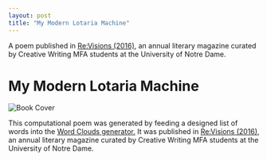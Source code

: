 ```yaml
---
layout: post
title: "My Modern Lotaria Machine"
---
```


A poem published in [Re:Visions (2016)](https://issuu.com/nd_mfa_creative_writing/docs/revisions2017), an annual literary magazine curated by Creative Writing MFA students at the University of Notre Dame.

# My Modern Lotaria Machine

![Book Cover](/portfolio/assets/images/Lotaria.PNG "My Modern Lotaria Machine")

This computational poem was generated by feeding a designed list of words into the [Word Clouds generator.](https://www.wordclouds.com/) It was published in [Re:Visions (2016)](https://issuu.com/nd_mfa_creative_writing/docs/revisions_2016_layout_final), an annual literary magazine curated by Creative Writing MFA students at the University of Notre Dame.